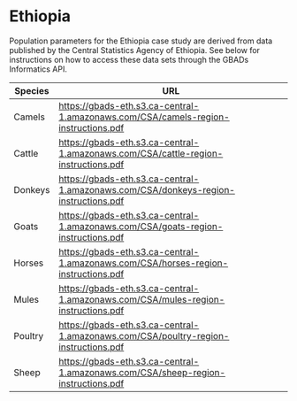 # Ethiopia

<p>
Population parameters for the Ethiopia case study are derived from data published by the Central Statistics Agency of Ethiopia. See below for instructions on how to access these data sets through the GBADs Informatics API.
</p>

| Species 	| URL 	|
| --- 		| --- 	|
| Camels 	| https://gbads-eth.s3.ca-central-1.amazonaws.com/CSA/camels-region-instructions.pdf
| Cattle 	| https://gbads-eth.s3.ca-central-1.amazonaws.com/CSA/cattle-region-instructions.pdf
| Donkeys 	| https://gbads-eth.s3.ca-central-1.amazonaws.com/CSA/donkeys-region-instructions.pdf
| Goats 	| https://gbads-eth.s3.ca-central-1.amazonaws.com/CSA/goats-region-instructions.pdf
| Horses 	| https://gbads-eth.s3.ca-central-1.amazonaws.com/CSA/horses-region-instructions.pdf
| Mules 	| https://gbads-eth.s3.ca-central-1.amazonaws.com/CSA/mules-region-instructions.pdf
| Poultry 	| https://gbads-eth.s3.ca-central-1.amazonaws.com/CSA/poultry-region-instructions.pdf
| Sheep 	| https://gbads-eth.s3.ca-central-1.amazonaws.com/CSA/sheep-region-instructions.pdf
